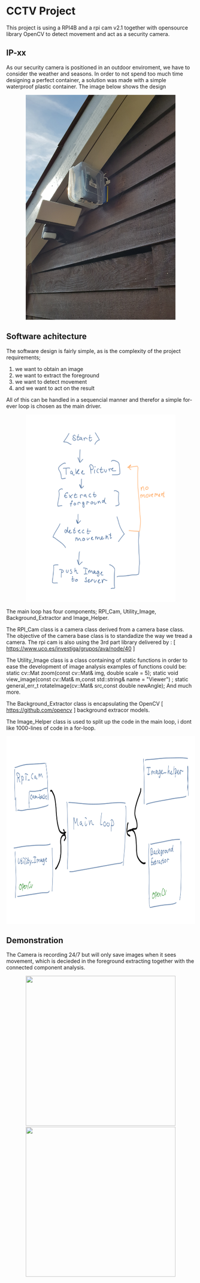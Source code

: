 # CCTV Project

This project is using a RPI4B and a rpi cam v2.1 together with opensource library OpenCV to detect movement and act as a security camera. 

## IP-xx 
As our security camera is positioned in an outdoor enviroment, we have to consider the weather and seasons. In order to not spend too much time designing a perfect container, a solution was made with a simple waterproof plastic container. The image below shows the design

<p align="center">
  <img src="https://github.com/NGliese/Embedded/blob/master/linux/CCTV/Images/20210904_103507.jpg" width="400" height="600">
</p>

## Software achitecture

The software design is fairly simple, as is the complexity of the project requirements;
1) we want to obtain an image
2) we want to extract the foreground
3) we want to detect movement
4) and we want to act on the result

All of this can be handled in a sequencial manner and therefor a simple for-ever loop is chosen as the main driver.

<p align="center">
  <img src="https://github.com/NGliese/Embedded/blob/master/linux/CCTV/Images/flowdiagram.png" width="400" height="500">
</p>


The main loop has four components; RPI_Cam, Utility_Image,  Background_Extractor and Image_Helper.

The RPI_Cam class is a camera class derived from a camera base class. 
  The objective of the camera base class is to standadize the way we tread a camera.
  The rpi cam is also using the 3rd part library delivered by : [ https://www.uco.es/investiga/grupos/ava/node/40 ]
  
The Utility_Image class is a class containing of static functions in order to ease the development of image analysis 
  examples of functions could be:
      static cv::Mat zoom(const cv::Mat& img, double scale = 5);
      static void view_image(const cv::Mat& m,const std::string& name = "Viewer") ;
      static general_err_t rotateImage(cv::Mat& src,const double newAngle);
      And much more.
      
The Background_Extractor class is encapsulating the OpenCV [ https://github.com/opencv ] background extracor models.

The Image_Helper class is used to split up the code in the main loop, i dont like 1000-lines of code in a for-loop.
      


<p align="center">
  <img src="https://github.com/NGliese/Embedded/blob/master/linux/CCTV/Images/blockdiagram.png" width="550" height="500">
</p>

## Demonstration
The Camera is recording 24/7 but will only save images when it sees movement, which is decieded in the foreground extracting together with the connected component analysis.

<p align="center">
  <img src="https://github.com/NGliese/Embedded/blob/master/linux/CCTV/Images/delivery.gif" width="400" height="400">
 
  <img src="https://github.com/NGliese/Embedded/blob/master/linux/CCTV/Images/walkTheDog.gif" width="400" height="400">
</p>
